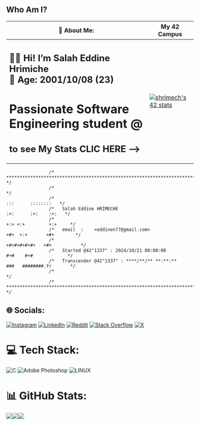 ## **Who Am I?**


| 💫 About Me: | My 42 Campus |
| --- | --- |
|<h2>👨‍💻 Hi! I’m Salah Eddine Hrimiche <br> 🎂 Age: 2001/10/08 (23) <br> <h1> Passionate Software Engineering student @ <br> <h2>to see My Stats CLIC HERE  -->| [![shrimech's 42 stats](https://drh.ma/wp-content/uploads/2022/03/1337-1140x620.jpg)](https://profile.intra.42.fr/users/shrimech) |



```
                /* ************************************************************************** */
                /*                                                                            */
                /*                                                        :::      ::::::::   */
                /*   Salah Eddine HRIMECHE                              :+:      :+:    :+:   */
                /*                                                    +:+ +:+         +:+     */
                /*   email  :    <eddinen77@gmail.com>              +#+  +:+       +#+        */
                /*                                                +#+#+#+#+#+   +#+           */
                /*   Started @42"1337" : 2024/10/21 00:00:00           #+#    #+#             */
                /*   Transcender @42"1337" : ****/**/** **:**:**      ###   ########.fr       */
                /*                                                                            */
                /* ************************************************************************** */
```



## 🌐 Socials:
[![Instagram](https://img.shields.io/badge/Instagram-%23E4405F.svg?logo=Instagram&logoColor=white)](https://instagram.com/seh_hse) [![LinkedIn](https://img.shields.io/badge/LinkedIn-%230077B5.svg?logo=linkedin&logoColor=white)](https://www.linkedin.com/in/salah-eddine-hrimeche-40423b1a6/) [![Reddit](https://img.shields.io/badge/Reddit-%23FF4500.svg?logo=Reddit&logoColor=white)](https://www.reddit.com/user/ApprehensiveSafe4882/) [![Stack Overflow](https://img.shields.io/badge/-Stackoverflow-FE7A16?logo=stack-overflow&logoColor=white)](https://stackoverflow.com/users/29981852/salah-eddine-hrimeche) [![X](https://img.shields.io/badge/x-%23000000.svg?logo=x&logoColor=white)](https://x.com/seh_hse)  

# 💻 Tech Stack:
![C](https://img.shields.io/badge/c-%2300599C.svg?style=for-the-badge&logo=c&logoColor=white) ![Adobe Photoshop](https://img.shields.io/badge/adobephotoshop-%2331A8FF.svg?style=for-the-badge&logo=adobephotoshop&logoColor=white) ![LINUX](https://img.shields.io/badge/Linux-FCC624?style=for-the-badge&logo=linux&logoColor=black)
# 📊 GitHub Stats:
![](https://github-readme-stats.vercel.app/api?username=shrimech&theme=shades-of-purple&hide_border=false&include_all_commits=false&count_private=true)![](https://github-readme-streak-stats.herokuapp.com/?user=shrimech&theme=shades-of-purple&hide_border=false)![  ](https://github-readme-stats.vercel.app/api/top-langs/?username=shrimech&theme=shades-of-purple&hide_border=false&include_all_commits=false&count_private=true&layout=compact)
